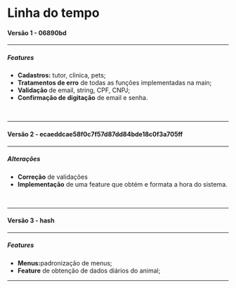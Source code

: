 <h1>Linha do tempo</h1>

<h4>Versão 1 - 06890bd</h4>

<hr>

<h5>Features</h5>

<ul>
<li><strong>Cadastros:</strong> tutor, clinica, pets;</li>
<li><strong>Tratamentos de erro</strong> de todas as funções implementadas na main;</li>
<li><strong>Validação </strong> de email, string, CPF, CNPJ;</li>
<li><strong>Confirmação de digitação</strong> de email e senha.</li>
</ul>

<br>

<hr>

<h4>Versão 2 - ecaeddcae58f0c7f57d87dd84bde18c0f3a705ff</h4>

<hr>

<h5>Alterações</h5>

<ul>
<li><strong>Correção</strong> de validações</li>
<li><strong>Implementação</strong> de uma feature que obtém e formata a hora do sistema.</li>
</ul>

<br>

<hr>

<h4>Versão 3 - hash</h4>

<hr>

<h5>Features</h5>

<ul>
<li><strong>Menus:</strong>padronização de menus;</li>
<li><strong>Feature</strong> de obtenção de dados diários do animal;</li>
</ul>

<hr>







